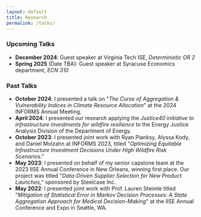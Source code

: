 ```yaml
---
layout: default
title: Research
permalink: /talks/
---
```


### Upcoming Talks

- **December 2024**: Guest speaker at Virginia Tech ISE, *Deterministic OR 2*
- **Spring 2025** (Date TBA): Guest speaker at Syracuse Economics department, *ECN 310*

### Past Talks

- **October 2024**: I presented a talk on "*The Curse of Aggregation & Vulnerability Indices in Climate Resource Allocation*" at the 2024 INFORMS Annual Meeting.
- **April 2024**: I presented our research applying the *Justice40 initiative to infrastructure investments for wildfire resilience* to the Energy Justice Analysis Division of the Department of Energy.
- **October 2023**: I presented joint work with Ryan Pianksy, Alyssa Kody, and Daniel Molzahn at INFORMS 2023, titled "*Optimizing Equitable Infrastructure Investment Decisions Under High Wildfire Risk Scenarios*."
- **May 2023**: I presented on behalf of my senior capstone team at the 2023 IISE Annual Conference in New Orleans, winning first place. Our project was titled "*Data-Driven Supplier Selection for New Product Launches,*" sponsored by Steelcase Inc.
- **May 2022**: I presented joint work with Prof. Lauren Steimle titled "*Mitigation of Statistical Error in Markov Decision Processes: A State Aggregation Approach for Medical Decision-Making*" at the IISE Annual Conference and Expo in Seattle, WA.
